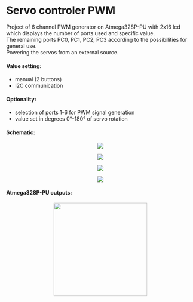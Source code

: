 # Servo controler PWM

Project of 6 channel PWM generator on Atmega328P-PU with 2x16 lcd which displays the number of ports used and specific value.<br />
The remaining ports PC0, PC1, PC2, PC3 according to the possibilities for general use.<br />
Powering the servos from an external source.

#### Value setting:
- manual (2 buttons) 
- I2C communication

#### Optionality:

- selection of ports 1-6 for PWM signal generation
- value set in degrees 0°-180° of servo rotation

#### Schematic:
<p align="center">
  <img src="https://user-images.githubusercontent.com/64035334/177417897-1b7af1aa-1d3f-49db-90b7-9aefa702d41d.png" />
</p>
<p align="center">
  <img src="https://user-images.githubusercontent.com/64035334/177889752-7c8d0d7a-53ee-4fb0-a4a3-92661156e2c0.png" />
</p>
<p align="center">
  <img src="https://user-images.githubusercontent.com/64035334/177889950-4d9f4f44-7777-42bc-bd00-ca93a0acc47a.png" />
</p>
<p align="center">
  <img src="https://user-images.githubusercontent.com/64035334/177890361-332244c6-05a9-40d1-8fdd-21a5857ef05b.png" />
</p>

#### Atmega328P-PU outputs:
<p align="center">
  <img src="https://user-images.githubusercontent.com/64035334/177892341-275cee10-aec5-4f1f-b29a-1f927f3bb094.png" height = "250" />
</p>





















